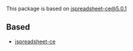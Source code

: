 This package is based on jspreadsheet-ce@5.0.1



## Based
- [jspreadsheet-ce](https://github.com/jspreadsheet/ce)